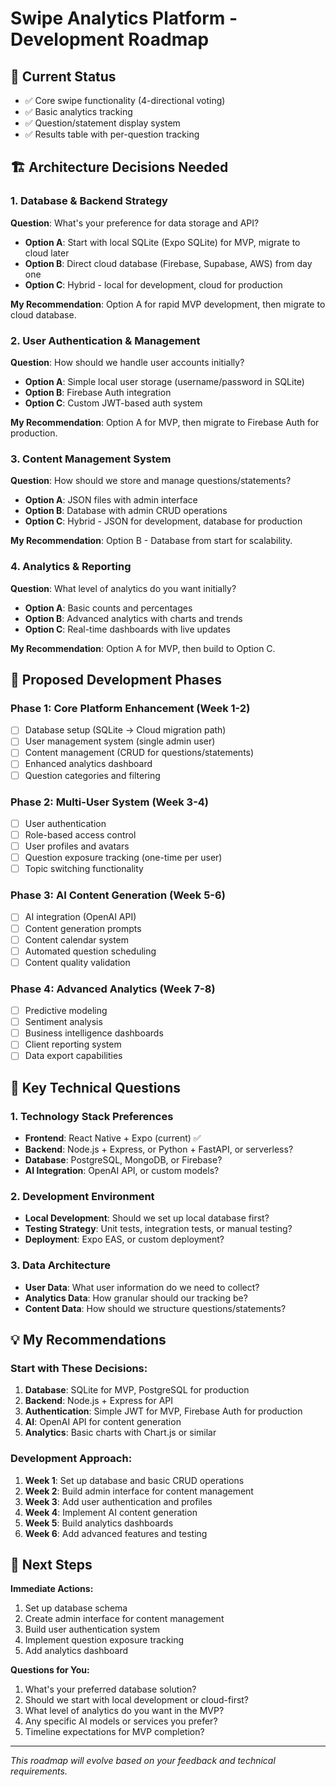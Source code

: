 # Swipe Analytics Platform - Development Roadmap

## 🎯 **Current Status**
- ✅ Core swipe functionality (4-directional voting)
- ✅ Basic analytics tracking
- ✅ Question/statement display system
- ✅ Results table with per-question tracking

## 🏗️ **Architecture Decisions Needed**

### **1. Database & Backend Strategy**
**Question**: What's your preference for data storage and API?
- **Option A**: Start with local SQLite (Expo SQLite) for MVP, migrate to cloud later
- **Option B**: Direct cloud database (Firebase, Supabase, AWS) from day one
- **Option C**: Hybrid - local for development, cloud for production

**My Recommendation**: Option A for rapid MVP development, then migrate to cloud database.

### **2. User Authentication & Management**
**Question**: How should we handle user accounts initially?
- **Option A**: Simple local user storage (username/password in SQLite)
- **Option B**: Firebase Auth integration
- **Option C**: Custom JWT-based auth system

**My Recommendation**: Option A for MVP, then migrate to Firebase Auth for production.

### **3. Content Management System**
**Question**: How should we store and manage questions/statements?
- **Option A**: JSON files with admin interface
- **Option B**: Database with admin CRUD operations
- **Option C**: Hybrid - JSON for development, database for production

**My Recommendation**: Option B - Database from start for scalability.

### **4. Analytics & Reporting**
**Question**: What level of analytics do you want initially?
- **Option A**: Basic counts and percentages
- **Option B**: Advanced analytics with charts and trends
- **Option C**: Real-time dashboards with live updates

**My Recommendation**: Option A for MVP, then build to Option C.

## 🚀 **Proposed Development Phases**

### **Phase 1: Core Platform Enhancement (Week 1-2)**
- [ ] Database setup (SQLite → Cloud migration path)
- [ ] User management system (single admin user)
- [ ] Content management (CRUD for questions/statements)
- [ ] Enhanced analytics dashboard
- [ ] Question categories and filtering

### **Phase 2: Multi-User System (Week 3-4)**
- [ ] User authentication
- [ ] Role-based access control
- [ ] User profiles and avatars
- [ ] Question exposure tracking (one-time per user)
- [ ] Topic switching functionality

### **Phase 3: AI Content Generation (Week 5-6)**
- [ ] AI integration (OpenAI API)
- [ ] Content generation prompts
- [ ] Content calendar system
- [ ] Automated question scheduling
- [ ] Content quality validation

### **Phase 4: Advanced Analytics (Week 7-8)**
- [ ] Predictive modeling
- [ ] Sentiment analysis
- [ ] Business intelligence dashboards
- [ ] Client reporting system
- [ ] Data export capabilities

## 🤔 **Key Technical Questions**

### **1. Technology Stack Preferences**
- **Frontend**: React Native + Expo (current) ✅
- **Backend**: Node.js + Express, or Python + FastAPI, or serverless?
- **Database**: PostgreSQL, MongoDB, or Firebase?
- **AI Integration**: OpenAI API, or custom models?

### **2. Development Environment**
- **Local Development**: Should we set up local database first?
- **Testing Strategy**: Unit tests, integration tests, or manual testing?
- **Deployment**: Expo EAS, or custom deployment?

### **3. Data Architecture**
- **User Data**: What user information do we need to collect?
- **Analytics Data**: How granular should our tracking be?
- **Content Data**: How should we structure questions/statements?

## 💡 **My Recommendations**

### **Start with These Decisions:**
1. **Database**: SQLite for MVP, PostgreSQL for production
2. **Backend**: Node.js + Express for API
3. **Authentication**: Simple JWT for MVP, Firebase Auth for production
4. **AI**: OpenAI API for content generation
5. **Analytics**: Basic charts with Chart.js or similar

### **Development Approach:**
1. **Week 1**: Set up database and basic CRUD operations
2. **Week 2**: Build admin interface for content management
3. **Week 3**: Add user authentication and profiles
4. **Week 4**: Implement AI content generation
5. **Week 5**: Build analytics dashboards
6. **Week 6**: Add advanced features and testing

## 🎯 **Next Steps**

**Immediate Actions:**
1. Set up database schema
2. Create admin interface for content management
3. Build user authentication system
4. Implement question exposure tracking
5. Add analytics dashboard

**Questions for You:**
1. What's your preferred database solution?
2. Should we start with local development or cloud-first?
3. What level of analytics do you want in the MVP?
4. Any specific AI models or services you prefer?
5. Timeline expectations for MVP completion?

---

*This roadmap will evolve based on your feedback and technical requirements.*






